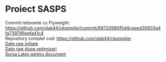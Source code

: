# Proiect SASPS

Commit relevante cu Flyweight: https://github.com/slak44/ckompiler/commit/68720980f5d4ceeed30933a4fa739796eefa41c4  
Repository complet cod: https://github.com/slak44/ckompiler  
[Date raw initiale](./src/initial.txt)  
[Date raw dupa optimizari](./src/final.txt)   
[Sursa Latex pentru document](./src/main.tex)  
